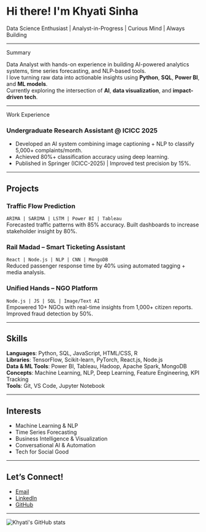# Hi there! I'm Khyati Sinha

Data Science Enthusiast | Analyst-in-Progress | Curious Mind | Always Building

---

Summary

Data Analyst with hands-on experience in building AI-powered analytics systems, time series forecasting, and NLP-based tools.  
I love turning raw data into actionable insights using **Python**, **SQL**, **Power BI**, and **ML models**.  
Currently exploring the intersection of **AI**, **data visualization**, and **impact-driven tech**.

---

Work Experience

### Undergraduate Research Assistant @ ICICC 2025
- Developed an AI system combining image captioning + NLP to classify 5,000+ complaints/month.
- Achieved 80%+ classification accuracy using deep learning.
- Published in Springer (ICICC-2025) | Improved test precision by 15%.

---

## Projects

### **Traffic Flow Prediction**
`ARIMA | SARIMA | LSTM | Power BI | Tableau`  
Forecasted traffic patterns with 85% accuracy. Built dashboards to increase stakeholder insight by 80%.

### **Rail Madad – Smart Ticketing Assistant**
`React | Node.js | NLP | CNN | MongoDB`  
Reduced passenger response time by 40% using automated tagging + media analysis.

### **Unified Hands – NGO Platform**
`Node.js | JS | SQL | Image/Text AI`  
Empowered 10+ NGOs with real-time insights from 1,000+ citizen reports.  
Improved fraud detection by 50%.

---

## Skills

**Languages**: Python, SQL, JavaScript, HTML/CSS, R  
**Libraries**: TensorFlow, Scikit-learn, PyTorch, React.js, Node.js  
**Data & ML Tools**: Power BI, Tableau, Hadoop, Apache Spark, MongoDB  
**Concepts**: Machine Learning, NLP, Deep Learning, Feature Engineering, KPI Tracking  
**Tools**: Git, VS Code, Jupyter Notebook

---

## Interests

-  Machine Learning & NLP
-  Time Series Forecasting
-  Business Intelligence & Visualization
-  Conversational AI & Automation
-  Tech for Social Good

---

## Let’s Connect!

-  [Email](mailto:khyatisinha21@gmail.com)
-  [LinkedIn](https://linkedin.com/in/khyati05)
-  [GitHub](https://github.com/khyati-55)

---

![Khyati's GitHub stats](https://github-readme-stats.vercel.app/api?username=khyati-55&show_icons=true&theme=radical)

